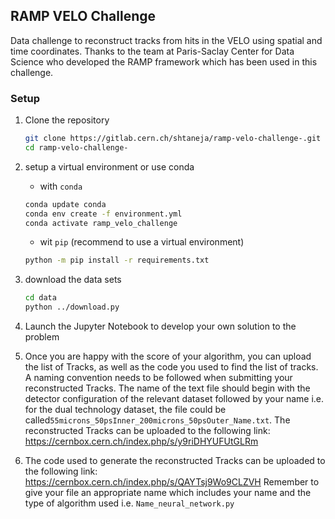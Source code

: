 ## RAMP VELO Challenge

Data challenge to reconstruct tracks from hits in the VELO using spatial and time coordinates. Thanks to the team at Paris-Saclay Center for Data Science who developed the RAMP framework which has been used in this challenge.

### Setup
1. Clone the repository
   
   ```bash
   git clone https://gitlab.cern.ch/shtaneja/ramp-velo-challenge-.git
   cd ramp-velo-challenge-
   ```
2. setup a virtual environment or use conda
   
   * with `conda`
   
   ```bash
   conda update conda
   conda env create -f environment.yml
   conda activate ramp_velo_challenge
   
   ```
   
   *  wit `pip` (recommend to use a virtual environment)
   
   ```bash
   python -m pip install -r requirements.txt
   ```

 3. download the data sets
    
    ```bash
    cd data
    python ../download.py
    ```
 4. Launch the Jupyter Notebook to develop your own solution to the problem

 5. Once you are happy with the score of your algorithm, you can upload the list of Tracks, as well as the code you used to find the list of tracks. 
    A naming convention needs to be followed when submitting your reconstructed Tracks. The name of the text file should begin with the detector configuration of the relevant dataset followed by your name i.e. for the dual technology dataset, the file could be called```55microns_50psInner_200microns_50psOuter_Name.txt```. The reconstructed Tracks can be uploaded to the following link:
https://cernbox.cern.ch/index.php/s/y9riDHYUFUtGLRm

 6. The code used to generate the reconstructed Tracks can be uploaded to the following link:
https://cernbox.cern.ch/index.php/s/QAYTsj9Wo9CLZVH
Remember to give your file an appropriate name which includes your name and the type of algorithm used i.e. ```Name_neural_network.py```  
